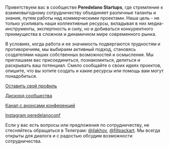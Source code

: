 Приветствуем вас в сообществе **Peredelano Startups**, где стремление к взаимовыгодному сотрудничеству объединяет различные таланты и знания, путем работы над коммерческими проектами. Наша цель - не только усиливать наши коллективные ресурсы, вкладывая в них медиа-инструменты, экспертность и силу, но и добиваться конкурентного преимущества в сложном и динамичном мире современного рынка.

В условиях, когда работа и ее значимость подвергаются трудностям и противоречиям, мы выбираем активный подход, становясь создателями наших собственных возможностей и осмысления. Мы приглашаем вас присоединиться, познакомиться, делиться и раскрывать ваш потенциал. Смело сообщайте о своих идеях проектов, опишите, что вы хотите создать и какие ресурсы или помощь вам могут понадобиться.

[Оставить свой профиль](https://t.me/Peredelano_bot )

[Дискорд сообщества](https://discord.gg/peredelano)

[Канал с анонсами конференций](https://t.me/peredelanoconfchannel)

[Instagram peredelanoconf](https://www.instagram.com/peredelanoconf)

Если у вас есть вопросы или предложения по сотрудничеству, не стесняйтесь обращаться в Телеграм: [@ilakhov](https://t.me/ilakhov), [@fillpackart](https://t.me/fillpackart). Мы всегда открыты для диалога и с радостью обсудим возможности сотрудничества.
